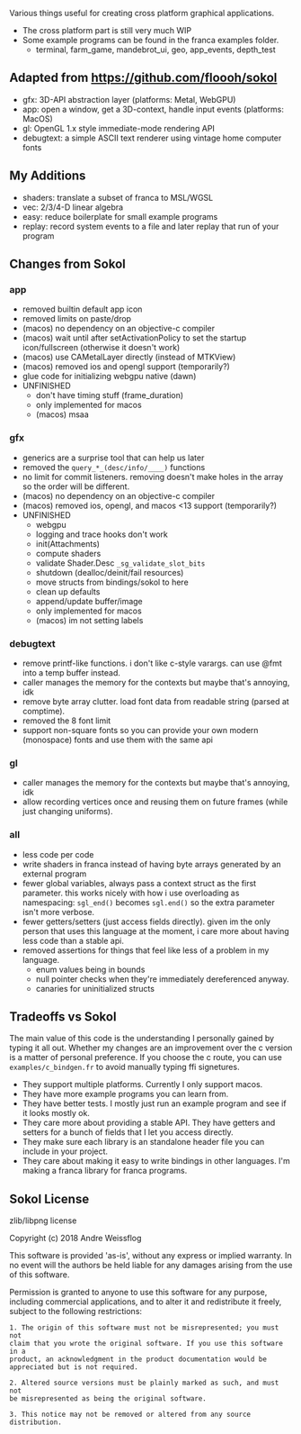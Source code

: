 Various things useful for creating cross platform graphical applications. 

- The cross platform part is still very much WIP
- Some example programs can be found in the franca examples folder. 
  - terminal, farm_game, mandebrot_ui, geo, app_events, depth_test

## Adapted from https://github.com/floooh/sokol

- gfx: 3D-API abstraction layer (platforms: Metal, WebGPU)
- app: open a window, get a 3D-context, handle input events (platforms: MacOS)
- gl: OpenGL 1.x style immediate-mode rendering API
- debugtext: a simple ASCII text renderer using vintage home computer fonts

## My Additions

- shaders: translate a subset of franca to MSL/WGSL
- vec: 2/3/4-D linear algebra
- easy: reduce boilerplate for small example programs
- replay: record system events to a file and later replay that run of your program

## Changes from Sokol

### app

- removed builtin default app icon
- removed limits on paste/drop
- (macos) no dependency on an objective-c compiler
- (macos) wait until after setActivationPolicy to set the startup icon/fullscreen (otherwise it doesn't work)
- (macos) use CAMetalLayer directly (instead of MTKView)
- (macos) removed ios and opengl support (temporarily?)
- glue code for initializing webgpu native (dawn)
- UNFINISHED
  - don't have timing stuff (frame_duration)
  - only implemented for macos
  - (macos) msaa

### gfx

- generics are a surprise tool that can help us later
- removed the `query_*_(desc/info/____)` functions
- no limit for commit listeners. removing doesn't make holes in the array 
  so the order will be different. 
- (macos) no dependency on an objective-c compiler
- (macos) removed ios, opengl, and macos <13 support (temporarily?)
- UNFINISHED
  - webgpu
  - logging and trace hooks don't work
  - init(Attachments) 
  - compute shaders
  - validate Shader.Desc `_sg_validate_slot_bits`
  - shutdown (dealloc/deinit/fail resources)
  - move structs from bindings/sokol to here
  - clean up defaults
  - append/update buffer/image
  - only implemented for macos
  - (macos) im not setting labels

### debugtext

- remove printf-like functions. i don't like c-style varargs. can use @fmt into a temp buffer instead.
- caller manages the memory for the contexts but maybe that's annoying, idk
- remove byte array clutter. load font data from readable string (parsed at comptime). 
- removed the 8 font limit
- support non-square fonts so you can provide your own modern (monospace) fonts and use them with the same api

### gl

- caller manages the memory for the contexts but maybe that's annoying, idk
- allow recording vertices once and reusing them on future frames (while just changing uniforms). 

### all

- less code per code
- write shaders in franca instead of having byte arrays generated by an external program
- fewer global variables, always pass a context struct as the first parameter. 
this works nicely with how i use overloading as namespacing: `sgl_end()` becomes `sgl.end()` 
so the extra parameter isn't more verbose. 
- fewer getters/setters (just access fields directly). given im the only person that uses 
this language at the moment, i care more about having less code than a stable api. 
- removed assertions for things that feel like less of a problem in my language. 
  - enum values being in bounds
  - null pointer checks when they're immediately dereferenced anyway. 
  - canaries for uninitialized structs

## Tradeoffs vs Sokol

The main value of this code is the understanding I personally gained by typing it all out. 
Whether my changes are an improvement over the c version is a matter of personal preference. 
If you choose the c route, you can use `examples/c_bindgen.fr` to avoid manually typing ffi signetures. 

- They support multiple platforms. Currently I only support macos. 
- They have more example programs you can learn from. 
- They have better tests. I mostly just run an example program and see if it looks mostly ok. 
- They care more about providing a stable API. They have getters and setters for a bunch of fields that I let you access directly. 
- They make sure each library is an standalone header file you can include in your project. 
- They care about making it easy to write bindings in other languages. I'm making a franca library for franca programs. 

## Sokol License 

zlib/libpng license

Copyright (c) 2018 Andre Weissflog

This software is provided 'as-is', without any express or implied warranty.
In no event will the authors be held liable for any damages arising from the
use of this software.

Permission is granted to anyone to use this software for any purpose,
including commercial applications, and to alter it and redistribute it
freely, subject to the following restrictions:

    1. The origin of this software must not be misrepresented; you must not
    claim that you wrote the original software. If you use this software in a
    product, an acknowledgment in the product documentation would be
    appreciated but is not required.

    2. Altered source versions must be plainly marked as such, and must not
    be misrepresented as being the original software.

    3. This notice may not be removed or altered from any source
    distribution.